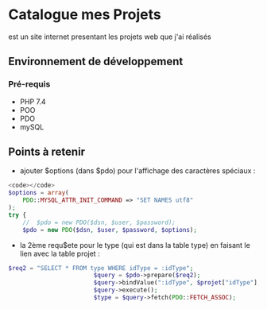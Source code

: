 # Catalogue mes Projets

est un site internet presentant les projets web que j'ai réalisés

## Environnement de développement

### Pré-requis

* PHP 7.4
* POO
* PDO
* mySQL


## Points à retenir
 
* ajouter $options (dans $pdo) pour l'affichage des caractères spéciaux :
```php
<code></code>
$options = array(
    PDO::MYSQL_ATTR_INIT_COMMAND => "SET NAMES utf8"
);
try {
    //  $pdo = new PDO($dsn, $user, $password);
    $pdo = new PDO($dsn, $user, $password, $options);
```

* la 2ème requ$ete pour le type (qui est dans la table type) en faisant le lien avec la table projet :

```php
$req2 = "SELECT * FROM type WHERE idType = :idType";
                        $query = $pdo->prepare($req2);
                        $query->bindValue(":idType", $projet["idType"], PDO::PARAM_INT);
                        $query->execute();
                        $type = $query->fetch(PDO::FETCH_ASSOC);
```